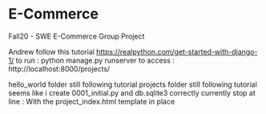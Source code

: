 # E-Commerce
Fall20 - SWE E-Commerce Group Project

Andrew follow this tutorial https://realpython.com/get-started-with-django-1/
to run : python manage.py runserver
to access : http://localhost:8000/projects/

hello_world folder still following tutorial 
projects folder still following tutorial 
seems like i create 0001_initial.py and db.sqlite3 correctly
currently stop at line : With the project_index.html template in place
